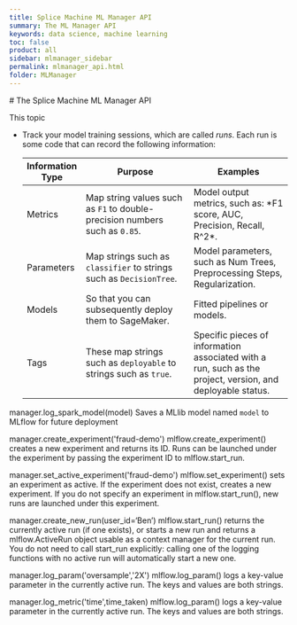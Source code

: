 ```yaml
---
title: Splice Machine ML Manager API
summary: The ML Manager API
keywords: data science, machine learning
toc: false
product: all
sidebar: mlmanager_sidebar
permalink: mlmanager_api.html
folder: MLManager
---
```

<section>
<div class="TopicContent" data-swiftype-index="true" markdown="1">
# The Splice Machine ML Manager API

This topic


* Track your model training sessions, which are called *runs*. Each run is some code that can record the following information:

  <table>
    <col width="15%" />
    <col width="45%"/>
    <col width="40%" />
    <thead>
        <tr>
            <th>Information Type</th>
            <th>Purpose</th>
            <th>Examples</th>
        </tr>
    </thead>
    <tbody>
        <tr>
            <td class="ItalicFont">Metrics</td>
            <td>Map string values such as <code>F1</code> to double-precision numbers such as <code>0.85</code>.</td>
            <td>Model output metrics, such as: *F1 score, AUC, Precision, Recall, R^2*.</td>
        </tr>
        <tr>
            <td class="ItalicFont">Parameters</td>
            <td>Map strings such as <code>classifier</code> to strings such as <code>DecisionTree</code>. </td>
            <td>Model parameters, such as Num Trees, Preprocessing Steps, Regularization.</td>
        </tr>
        <tr>
            <td class="ItalicFont">Models</td>
            <td>So that you can subsequently deploy them to SageMaker.</td>
            <td>Fitted pipelines or models.</td>
        </tr>
        <tr>
            <td class="ItalicFont">Tags</td>
            <td>These map strings such as <code>deployable</code> to strings such as <code>true</code>.</td>
            <td>Specific pieces of information associated with a run, such as the project, version, and deployable status.</td>
        </tr>
    </tbody>
  </table>



manager.log_spark_model(model)
    Saves a MLlib model named `model` to MLflow for future deployment

manager.create_experiment('fraud-demo')
    mlflow.create_experiment() creates a new experiment and returns its ID. Runs can be launched under the experiment by passing the experiment ID to mlflow.start_run.


manager.set_active_experiment('fraud-demo')
    mlflow.set_experiment() sets an experiment as active. If the experiment does not exist, creates a new experiment. If you do not specify an experiment in mlflow.start_run(), new runs are launched under this experiment.


manager.create_new_run(user_id=‘Ben’)
    mlflow.start_run() returns the currently active run (if one exists), or starts a new run and returns a mlflow.ActiveRun object usable as a context manager for the current run. You do not need to call start_run explicitly: calling one of the logging functions with no active run will automatically start a new one.


manager.log_param('oversample','2X')
    mlflow.log_param() logs a key-value parameter in the currently active run. The keys and values are both strings.


manager.log_metric('time',time_taken)
    mlflow.log_param() logs a key-value parameter in the currently active run. The keys and values are both strings.


</div>
</section>
